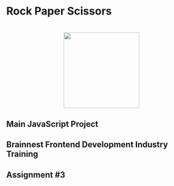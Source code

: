 <h1>Rock Paper Scissors<h1>
 <div align="center"><img src="https://upload.wikimedia.org/wikipedia/commons/thumb/6/67/Rock-paper-scissors.svg/800px-Rock-paper-scissors.svg.png" width="200" height="auto"></div>
<h2> Main JavaScript Project</h2>
<h2>Brainnest Frontend Development Industry Training<h2>
<h2>Assignment #3</h2>
 
